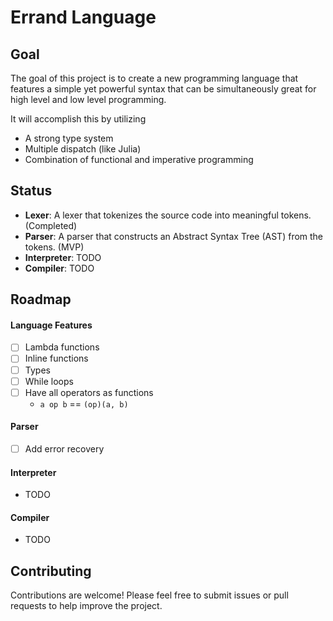 # Errand Language

## Goal

The goal of this project is to create a new programming language that features a simple yet powerful syntax that can be simultaneously great for high level and low level programming. 

It will accomplish this by utilizing
- A strong type system
- Multiple dispatch (like Julia)
- Combination of functional and imperative programming

## Status

- **Lexer**: A lexer that tokenizes the source code into meaningful tokens. (Completed)
- **Parser**: A parser that constructs an Abstract Syntax Tree (AST) from the tokens. (MVP)
- **Interpreter**: TODO
- **Compiler**: TODO


## Roadmap

#### Language Features
- [ ] Lambda functions
- [ ] Inline functions
- [ ] Types
- [ ] While loops
- [ ] Have all operators as functions 
    - `a op b` == `(op)(a, b)` 

#### Parser
- [ ] Add error recovery

#### Interpreter
- TODO

#### Compiler
- TODO


## Contributing

Contributions are welcome! Please feel free to submit issues or pull requests to help improve the project.

